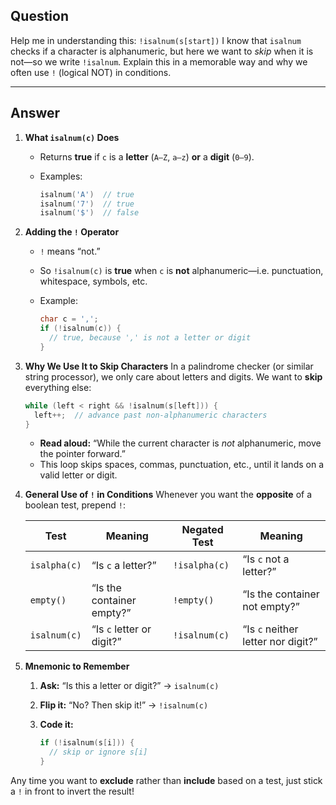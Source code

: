 ## Question

Help me in understanding this: `!isalnum(s[start])`
I know that `isalnum` checks if a character is alphanumeric, but here we want to *skip* when it is not—so we write `!isalnum`. Explain this in a memorable way and why we often use `!` (logical NOT) in conditions.

---

## Answer

1. **What `isalnum(c)` Does**

   * Returns **true** if `c` is a **letter** (`A–Z`, `a–z`) **or** a **digit** (`0–9`).
   * Examples:

     ```cpp
     isalnum('A')  // true  
     isalnum('7')  // true  
     isalnum('$')  // false  
     ```

2. **Adding the `!` Operator**

   * `!` means “not.”
   * So `!isalnum(c)` is **true** when `c` is **not** alphanumeric—i.e. punctuation, whitespace, symbols, etc.
   * Example:

     ```cpp
     char c = ',';  
     if (!isalnum(c)) {
       // true, because ',' is not a letter or digit
     }
     ```

3. **Why We Use It to Skip Characters**
   In a palindrome checker (or similar string processor), we only care about letters and digits. We want to **skip** everything else:

   ```cpp
   while (left < right && !isalnum(s[left])) {
     left++;  // advance past non-alphanumeric characters
   }
   ```

   * **Read aloud:** “While the current character is *not* alphanumeric, move the pointer forward.”
   * This loop skips spaces, commas, punctuation, etc., until it lands on a valid letter or digit.

4. **General Use of `!` in Conditions**
   Whenever you want the **opposite** of a boolean test, prepend `!`:

   | Test         | Meaning                   | Negated Test  | Meaning                            |
   | ------------ | ------------------------- | ------------- | ---------------------------------- |
   | `isalpha(c)` | “Is `c` a letter?”        | `!isalpha(c)` | “Is `c` not a letter?”             |
   | `empty()`    | “Is the container empty?” | `!empty()`    | “Is the container not empty?”      |
   | `isalnum(c)` | “Is `c` letter or digit?” | `!isalnum(c)` | “Is `c` neither letter nor digit?” |

5. **Mnemonic to Remember**

   1. **Ask:** “Is this a letter or digit?” → `isalnum(c)`
   2. **Flip it:** “No? Then skip it!” → `!isalnum(c)`
   3. **Code it:**

      ```cpp
      if (!isalnum(s[i])) {
        // skip or ignore s[i]
      }
      ```

Any time you want to **exclude** rather than **include** based on a test, just stick a `!` in front to invert the result!
